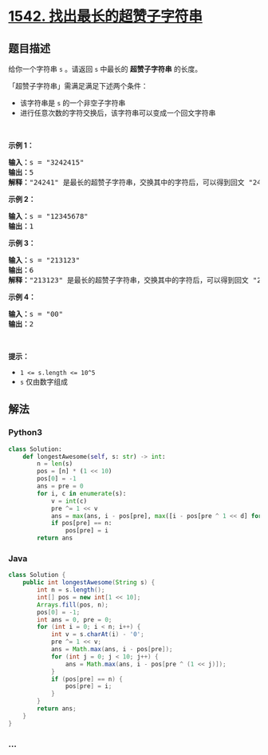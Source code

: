 # [1542. 找出最长的超赞子字符串](https://leetcode-cn.com/problems/find-longest-awesome-substring)



## 题目描述

<!-- 这里写题目描述 -->

<p>给你一个字符串 <code>s</code> 。请返回 <code>s</code> 中最长的 <strong>超赞子字符串</strong> 的长度。</p>

<p>「超赞子字符串」需满足满足下述两个条件：</p>

<ul>
	<li>该字符串是 <code>s</code> 的一个非空子字符串</li>
	<li>进行任意次数的字符交换后，该字符串可以变成一个回文字符串</li>
</ul>

<p>&nbsp;</p>

<p><strong>示例 1：</strong></p>

<pre><strong>输入：</strong>s = &quot;3242415&quot;
<strong>输出：</strong>5
<strong>解释：</strong>&quot;24241&quot; 是最长的超赞子字符串，交换其中的字符后，可以得到回文 &quot;24142&quot;
</pre>

<p><strong>示例 2：</strong></p>

<pre><strong>输入：</strong>s = &quot;12345678&quot;
<strong>输出：</strong>1
</pre>

<p><strong>示例 3：</strong></p>

<pre><strong>输入：</strong>s = &quot;213123&quot;
<strong>输出：</strong>6
<strong>解释：</strong>&quot;213123&quot; 是最长的超赞子字符串，交换其中的字符后，可以得到回文 &quot;231132&quot;
</pre>

<p><strong>示例 4：</strong></p>

<pre><strong>输入：</strong>s = &quot;00&quot;
<strong>输出：</strong>2
</pre>

<p>&nbsp;</p>

<p><strong>提示：</strong></p>

<ul>
	<li><code>1 &lt;= s.length &lt;= 10^5</code></li>
	<li><code>s</code> 仅由数字组成</li>
</ul>


## 解法

<!-- 这里可写通用的实现逻辑 -->

<!-- tabs:start -->

### **Python3**

<!-- 这里可写当前语言的特殊实现逻辑 -->

```python
class Solution:
    def longestAwesome(self, s: str) -> int:
        n = len(s)
        pos = [n] * (1 << 10)
        pos[0] = -1
        ans = pre = 0
        for i, c in enumerate(s):
            v = int(c)
            pre ^= 1 << v
            ans = max(ans, i - pos[pre], max([i - pos[pre ^ 1 << d] for d in range(10)]))
            if pos[pre] == n:
                pos[pre] = i
        return ans
```

### **Java**

<!-- 这里可写当前语言的特殊实现逻辑 -->

```java
class Solution {
    public int longestAwesome(String s) {
        int n = s.length();
        int[] pos = new int[1 << 10];
        Arrays.fill(pos, n);
        pos[0] = -1;
        int ans = 0, pre = 0;
        for (int i = 0; i < n; i++) {
            int v = s.charAt(i) - '0';
            pre ^= 1 << v;
            ans = Math.max(ans, i - pos[pre]);
            for (int j = 0; j < 10; j++) {
                ans = Math.max(ans, i - pos[pre ^ (1 << j)]);
            }
            if (pos[pre] == n) {
                pos[pre] = i;
            }
        }
        return ans;
    }
}
```

### **...**

```

```

<!-- tabs:end -->
